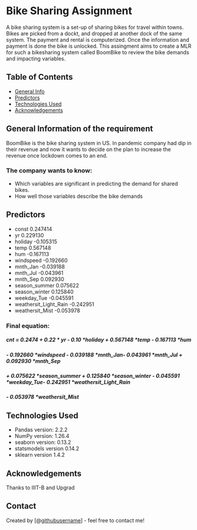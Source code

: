 # Bike Sharing Assignment
A bike sharing system is a set-up of sharing bikes for travel within towns. Bikes are picked from a dockt, and dropped at another dock of the same system. The payment and rental is computerized. Once the information and payment is done the bike is unlocked.
This assingment aims to create a MLR for such a bikesharing system called BoomBike to review the bike demands and impacting variables.

## Table of Contents
* [General Info](#general-information-of-the-requirement)
* [Predictors](#predictors)
* [Technologies Used](#technologies-used)
* [Acknowledgements](#acknowledgements)

<!-- You can include any other section that is pertinent to your problem -->

## General Information of the requirement
BoomBike is the bike sharing system in US. In pandemic company had dip in their revenue and now it wants to decide on the plan to increase the revenue once lockdown comes to an end.
### The company wants to know:
- Which variables are significant in predicting the demand for shared bikes.
- How well those variables describe the bike demands

<!-- You don't have to answer all the questions - just the ones relevant to your project. -->

## Predictors
- const                    0.247414
- yr                       0.229130
- holiday                 -0.105315
- temp                     0.567148
- hum                     -0.167113
- windspeed               -0.192660
- mnth_Jan                -0.039188
- mnth_Jul                -0.043961
- mnth_Sep                 0.092930
- season_summer            0.075622
- season_winter            0.125840
- weekday_Tue             -0.045591
- weathersit_Light_Rain   -0.242951
- weathersit_Mist         -0.053978

### Final equation:
##### cnt = 0.2474 + 0.22  * yr - 0.10 *holiday + 0.567148 *temp - 0.167113 *hum 
##### - 0.192660 *windspeed - 0.039188 *mnth_Jan- 0.043961 *mnth_Jul + 0.092930 *mnth_Sep 
##### + 0.075622 *season_summer + 0.125840 *season_winter - 0.045591 *weekday_Tue- 0.242951 *weathersit_Light_Rain 
##### - 0.053978 *weathersit_Mist

## Technologies Used
- Pandas version: 2.2.2
- NumPy version: 1.26.4
- seaborn version: 0.13.2
- statsmodels version 0.14.2
- sklearn version 1.4.2

<!-- As the libraries versions keep on changing, it is recommended to mention the version of library used in this project -->

## Acknowledgements
Thanks to IIIT-B and Upgrad


## Contact
Created by [@[githubusername](https://github.com/kandiadi)] - feel free to contact me!



